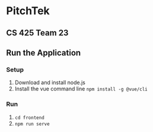 # PitchTek
## CS 425 Team 23

## Run the Application
### Setup
1. Download and install node.js
2. Install the vue command line `npm install -g @vue/cli`
### Run
1. `cd frontend`
2. `npm run serve`
